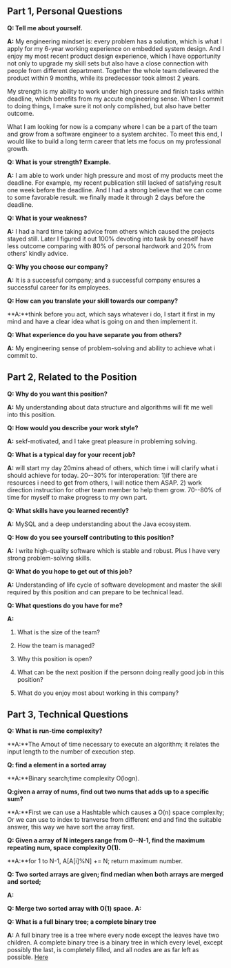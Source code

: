 ## Part 1, Personal Questions
**Q: Tell me about yourself.**

**A:** My engineering mindset is: every problem has a solution, which is what I apply for my 6-year working experience on embedded system 
design. And I enjoy my most recent product design experience, which I have opportunity not only to upgrade my skill sets but also have
a close connection with people from different department. Together the whole team delievered the product within 9 months, while its 
predecessor took almost 2 years. 

My strength is my ability to work under high pressure and finish tasks within deadline, which benefits from my accute engineering sense.
When I commit to doing things, I make sure it not only complished, but also have better outcome. 

What I am looking for now is a company where I can be a part of the team and grow from a software engineer to a system architec. To meet this end,
I would like to build a long term career that lets me focus on my professional growth. 

**Q: What is your strength? Example.** 

**A:** I am able to work under high pressure and most of my products meet the deadline. 
For example, my recent publication still lacked of satisfying result one week before the deadline. And I had a strong believe that we can
come to some favorable result. we finally made it through 2 days before the deadline. 

**Q: What is your weakness?**

**A:** I had a hard time taking advice from others which caused the projects stayed still. Later I figured it out 100% devoting into task
by oneself have less outcome comparing with 80% of personal hardwork and 20% from others' kindly advice. 

**Q: Why you choose our company?**

**A:** It is a successful company; and a successful company ensures a successful career for its employees. 

**Q: How can you translate your skill towards our company?**

**A:**think before you act, which says whatever i do, I start it first in my mind and have a clear idea what is going on and then 
implement it. 

**Q: What experience do you have separate you from others?** 

**A:** My engineering sense of problem-solving and ability to achieve what i commit to.   

## Part 2, Related to the Position
**Q: Why do you want this position?**

**A:** My understanding about data structure and algorithms will fit me well into this position. 

**Q: How would you describe your work style?**

**A:** sekf-motivated, and I take great pleasure in probleming solving.  

**Q: What is a typical day for your recent job?**

**A:** will start my day 20mins ahead of others, which time i will clarify what i should achieve for today. 
20--30% for interoperation: 1)if there are resources i need to get from others, I will notice them ASAP.
2) work direction instruction for other team member to help them grow.
70--80% of time for myself to make progress to my own part. 

**Q: What skills have you learned recently?**

**A:** MySQL and a deep understanding about the Java ecosystem. 

**Q: How do you see yourself contributing to this position?**

**A:** I write high-quality software which is stable and robust. Plus I have very strong problem-solving skills. 

**Q: What do you hope to get out of this job?**

**A:** Understanding of life cycle of software development and master the skill required by this position and can prepare to be technical lead.

**Q: What questions do you have for me?**

**A:**

1. What is the size of the team? 

2. How the team is managed?  

3. Why this position is open?

4. What can be the next position if the personn doing really good job in this position?

5. What do you enjoy most about working in this company? 

## Part 3, Technical Questions

**Q: What is run-time complexity?**

**A:**The Amout of time necessary to execute an algorithm; it relates the input length to the number of execution step. 

**Q: find a element in a sorted array**

**A:**Binary search;time complexity O(logn).

**Q:given a array of nums, find out two nums that adds up to a specific sum?**

**A:**First we can use a Hashtable which causes a O(n) space complexity; 
Or we can use to index to tranverse from different end and find the suitable answer, this way we have sort the array first. 

**Q: Given a array of N integers range from 0--N-1, find the maximum repeating num, space complexity O(1).**

**A:**for 1 to N-1, A[A[i]%N] += N; return maximum number.  

**Q: Two sorted arrays are given; find median when both arrays are merged and sorted;**

**A:** 

**Q: Merge two sorted array with O(1) space.**
**A:**

**Q: What is a full binary tree; a complete binary tree**

**A:** A full binary tree is a tree where every node except the leaves have two children. 
A complete binary tree is a binary tree in which every level, except possibly the last, is completely filled, and all nodes are as far left as possible.
[Here](http://web.cecs.pdx.edu/~sheard/course/Cs163/Doc/FullvsComplete.html)




